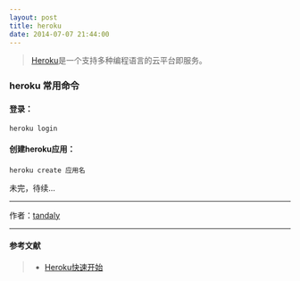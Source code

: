 ```yaml
---
layout: post 
title: heroku
date: 2014-07-07 21:44:00
---
```


> [Heroku](http://www.heroku.com)是一个支持多种编程语言的云平台即服务。

### heroku 常用命令

#### 登录：
 
```
heroku login
```

#### 创建heroku应用：

```
heroku create 应用名
```




未完，待续...
 

---

作者：[tandaly](http://tandaly.github.com)

---

#### 参考文献

>  * [Heroku快速开始](http://blog.sina.com.cn/s/blog_812973c30101242z.html) 
 
<script src="https://gist.github.com/tandaly/7b5935e2588d379b0be8.js"></script>
